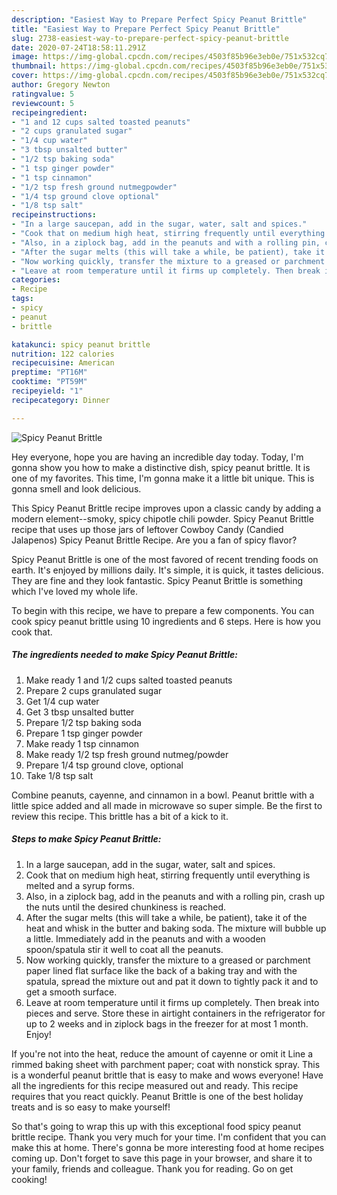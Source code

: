 ```yaml
---
description: "Easiest Way to Prepare Perfect Spicy Peanut Brittle"
title: "Easiest Way to Prepare Perfect Spicy Peanut Brittle"
slug: 2738-easiest-way-to-prepare-perfect-spicy-peanut-brittle
date: 2020-07-24T18:58:11.291Z
image: https://img-global.cpcdn.com/recipes/4503f85b96e3eb0e/751x532cq70/spicy-peanut-brittle-recipe-main-photo.jpg
thumbnail: https://img-global.cpcdn.com/recipes/4503f85b96e3eb0e/751x532cq70/spicy-peanut-brittle-recipe-main-photo.jpg
cover: https://img-global.cpcdn.com/recipes/4503f85b96e3eb0e/751x532cq70/spicy-peanut-brittle-recipe-main-photo.jpg
author: Gregory Newton
ratingvalue: 5
reviewcount: 5
recipeingredient:
- "1 and 12 cups salted toasted peanuts"
- "2 cups granulated sugar"
- "1/4 cup water"
- "3 tbsp unsalted butter"
- "1/2 tsp baking soda"
- "1 tsp ginger powder"
- "1 tsp cinnamon"
- "1/2 tsp fresh ground nutmegpowder"
- "1/4 tsp ground clove optional"
- "1/8 tsp salt"
recipeinstructions:
- "In a large saucepan, add in the sugar, water, salt and spices."
- "Cook that on medium high heat, stirring frequently until everything is melted and a syrup forms."
- "Also, in a ziplock bag, add in the peanuts and with a rolling pin, crash up the nuts until the desired chunkiness is reached."
- "After the sugar melts (this will take a while, be patient), take it of the heat and whisk in the butter and baking soda. The mixture will bubble up a little. Immediately add in the peanuts and with a wooden spoon/spatula stir it well to coat all the peanuts."
- "Now working quickly, transfer the mixture to a greased or parchment paper lined flat surface like the back of a baking tray and with the spatula, spread the mixture out and pat it down to tightly pack it and to get a smooth surface."
- "Leave at room temperature until it firms up completely. Then break into pieces and serve. Store these in airtight containers in the refrigerator for up to 2 weeks and in ziplock bags in the freezer for at most 1 month. Enjoy!"
categories:
- Recipe
tags:
- spicy
- peanut
- brittle

katakunci: spicy peanut brittle 
nutrition: 122 calories
recipecuisine: American
preptime: "PT16M"
cooktime: "PT59M"
recipeyield: "1"
recipecategory: Dinner

---
```



![Spicy Peanut Brittle](https://img-global.cpcdn.com/recipes/4503f85b96e3eb0e/751x532cq70/spicy-peanut-brittle-recipe-main-photo.jpg)

Hey everyone, hope you are having an incredible day today. Today, I'm gonna show you how to make a distinctive dish, spicy peanut brittle. It is one of my favorites. This time, I'm gonna make it a little bit unique. This is gonna smell and look delicious.

This Spicy Peanut Brittle recipe improves upon a classic candy by adding a modern element--smoky, spicy chipotle chili powder. Spicy Peanut Brittle recipe that uses up those jars of leftover Cowboy Candy (Candied Jalapenos) Spicy Peanut Brittle Recipe. Are you a fan of spicy flavor?

Spicy Peanut Brittle is one of the most favored of recent trending foods on earth. It's enjoyed by millions daily. It's simple, it is quick, it tastes delicious. They are fine and they look fantastic. Spicy Peanut Brittle is something which I've loved my whole life.


To begin with this recipe, we have to prepare a few components. You can cook spicy peanut brittle using 10 ingredients and 6 steps. Here is how you cook that.

<!--inarticleads1-->

##### The ingredients needed to make Spicy Peanut Brittle:

1. Make ready 1 and 1/2 cups salted toasted peanuts
1. Prepare 2 cups granulated sugar
1. Get 1/4 cup water
1. Get 3 tbsp unsalted butter
1. Prepare 1/2 tsp baking soda
1. Prepare 1 tsp ginger powder
1. Make ready 1 tsp cinnamon
1. Make ready 1/2 tsp fresh ground nutmeg/powder
1. Prepare 1/4 tsp ground clove, optional
1. Take 1/8 tsp salt


Combine peanuts, cayenne, and cinnamon in a bowl. Peanut brittle with a little spice added and all made in microwave so super simple. Be the first to review this recipe. This brittle has a bit of a kick to it. 

<!--inarticleads2-->

##### Steps to make Spicy Peanut Brittle:

1. In a large saucepan, add in the sugar, water, salt and spices.
1. Cook that on medium high heat, stirring frequently until everything is melted and a syrup forms.
1. Also, in a ziplock bag, add in the peanuts and with a rolling pin, crash up the nuts until the desired chunkiness is reached.
1. After the sugar melts (this will take a while, be patient), take it of the heat and whisk in the butter and baking soda. The mixture will bubble up a little. Immediately add in the peanuts and with a wooden spoon/spatula stir it well to coat all the peanuts.
1. Now working quickly, transfer the mixture to a greased or parchment paper lined flat surface like the back of a baking tray and with the spatula, spread the mixture out and pat it down to tightly pack it and to get a smooth surface.
1. Leave at room temperature until it firms up completely. Then break into pieces and serve. Store these in airtight containers in the refrigerator for up to 2 weeks and in ziplock bags in the freezer for at most 1 month. Enjoy!


If you&#39;re not into the heat, reduce the amount of cayenne or omit it Line a rimmed baking sheet with parchment paper; coat with nonstick spray. This is a wonderful peanut brittle that is easy to make and wows everyone! Have all the ingredients for this recipe measured out and ready. This recipe requires that you react quickly. Peanut Brittle is one of the best holiday treats and is so easy to make yourself! 

So that's going to wrap this up with this exceptional food spicy peanut brittle recipe. Thank you very much for your time. I'm confident that you can make this at home. There's gonna be more interesting food at home recipes coming up. Don't forget to save this page in your browser, and share it to your family, friends and colleague. Thank you for reading. Go on get cooking!
